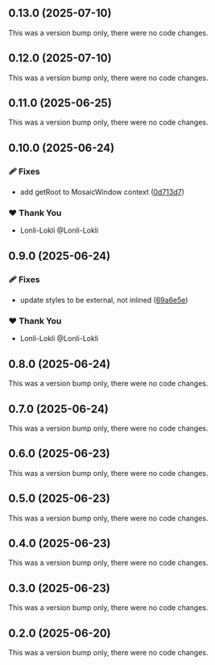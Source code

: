## 0.13.0 (2025-07-10)

This was a version bump only, there were no code changes.

## 0.12.0 (2025-07-10)

This was a version bump only, there were no code changes.

## 0.11.0 (2025-06-25)

This was a version bump only, there were no code changes.

## 0.10.0 (2025-06-24)

### 🩹 Fixes

- add getRoot to MosaicWindow context ([0d713d7](https://github.com/Lonli-Lokli/react-mosaic/commit/0d713d7))

### ❤️ Thank You

- Lonli-Lokli @Lonli-Lokli

## 0.9.0 (2025-06-24)

### 🩹 Fixes

- update styles to be external, not inlined ([69a6e5e](https://github.com/Lonli-Lokli/react-mosaic/commit/69a6e5e))

### ❤️ Thank You

- Lonli-Lokli @Lonli-Lokli

## 0.8.0 (2025-06-24)

This was a version bump only, there were no code changes.

## 0.7.0 (2025-06-24)

This was a version bump only, there were no code changes.

## 0.6.0 (2025-06-23)

This was a version bump only, there were no code changes.

## 0.5.0 (2025-06-23)

This was a version bump only, there were no code changes.

## 0.4.0 (2025-06-23)

This was a version bump only, there were no code changes.

## 0.3.0 (2025-06-23)

This was a version bump only, there were no code changes.

## 0.2.0 (2025-06-20)

This was a version bump only, there were no code changes.